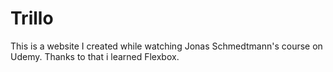 # Trillo
This is a website I created while watching Jonas Schmedtmann's course on Udemy. Thanks to that i learned Flexbox.

